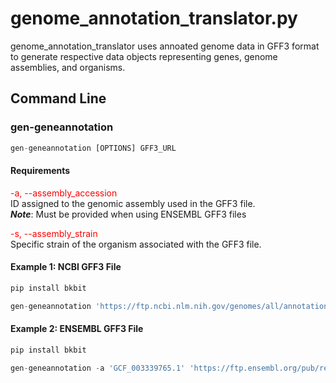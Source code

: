 # genome_annotation_translator.py

genome_annotation_translator uses annoated genome data in GFF3 format to generate respective data objects representing genes, genome assemblies, and organisms. 

## Command Line
### gen-geneannotation
```python
gen-geneannotation [OPTIONS] GFF3_URL 
```

#### Requirements
<span style="color: red;">-a, --assembly_accession</span> <br> 
ID assigned to the genomic assembly used in the GFF3 file. <br>
<b>*Note*</b>: Must be provided when using ENSEMBL GFF3 files

<span style="color: red;">-s, --assembly_strain</span> <br>
Specific strain of the organism associated with the GFF3 file.

#### Example 1: NCBI GFF3 File 

```python
pip install bkbit

gen-geneannotation 'https://ftp.ncbi.nlm.nih.gov/genomes/all/annotation_releases/9823/106/GCF_000003025.6_Sscrofa11.1/GCF_000003025.6_Sscrofa11.1_genomic.gff.gz' > output.jsonld
```

#### Example 2: ENSEMBL GFF3 File 

```python
pip install bkbit

gen-geneannotation -a 'GCF_003339765.1' 'https://ftp.ensembl.org/pub/release-104/gff3/macaca_mulatta/Macaca_mulatta.Mmul_10.104.gff3.gz' > output.jsonld
```